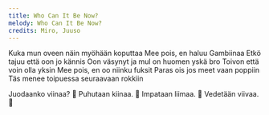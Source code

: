```yaml
---
title: Who Can It Be Now?
melody: Who Can It Be Now?
credits: Miro, Juuso
---
```


Kuka mun oveen näin myöhään koputtaa
Mee pois, en haluu Gambiinaa
Etkö tajuu että oon jo kännis
Oon väsynyt ja mul on huomen yskä bro
Toivon että voin olla yksin
Mee pois, en oo niinku fuksit
Paras ois jos meet vaan poppiin
Täs menee toipuessa seuraavaan rokkiin

Juodaanko viinaa?
🎷
Puhutaan kiinaa.
🎷
Impataan liimaa.
🎷
Vedetään viivaa.
🎷


